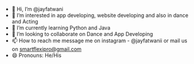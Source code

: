 - 👋 Hi, I’m @jayfatwani 
- 👀 I’m interested in app developing, website developing and also in dance and Acting  
- 🌱 I’m currently learning Python and Java 
- 💞️ I’m looking to collaborate on Dance and App Developing
- 📫 How to reach me message me on instagram - @jayfatwanii or mail us on smartflexipro@gmail.com 
- 😄 Pronouns: He/His
 

<!---
jayfatwani/jayfatwani is a ✨ special ✨ repository because its `README.md` (this file) appears on your GitHub profile.
You can click the Preview link to take a look at your changes.
--->
